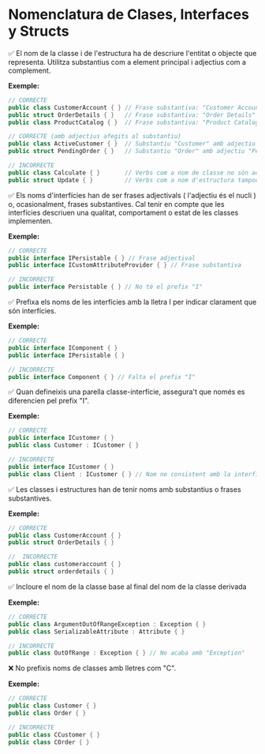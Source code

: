 # Nomenclatura de Clases, Interfaces y Structs

✅ El nom de la classe i de l'estructura ha de descriure l'entitat o objecte que representa. Utilitza substantius com a element principal i adjectius com a complement. 

**Exemple:**
```csharp
// CORRECTE
public class CustomerAccount { } // Frase substantiva: "Customer Account"
public struct OrderDetails { }   // Frase substantiva: "Order Details"
public class ProductCatalog { }  // Frase substantiva: "Product Catalog"

// CORRECTE (amb adjectius afegits al substantiu)
public class ActiveCustomer { }  // Substantiu "Customer" amb adjectiu "Active"
public struct PendingOrder { }   // Substantiu "Order" amb adjectiu "Pending"

// INCORRECTE
public class Calculate { }       // Verbs com a nom de classe no són adequats.
public struct Update { }         // Verbs com a nom d'estructura tampoc són adequats.
```

✅ Els noms d'interfícies han de ser frases adjectivals ( l'adjectiu és el nucli ) o, ocasionalment, frases substantives. Cal tenir en compte que les interfícies descriuen una qualitat, comportament o estat de les classes implementen.

**Exemple:**
```csharp
// CORRECTE
public interface IPersistable { } // Frase adjectival
public interface ICustomAttributeProvider { } // Frase substantiva

// INCORRECTE
public interface Persistable { } // No té el prefix "I"
```


✅ Prefixa els noms de les interfícies amb la lletra I per indicar clarament que són interfícies.

**Exemple:**
```csharp
// CORRECTE
public interface IComponent { }
public interface IPersistable { }

// INCORRECTE
public interface Component { } // Falta el prefix "I"
```

✅ Quan defineixis una parella classe-interfície, assegura't que només es diferencien pel prefix "I".

**Exemple:**
```csharp
// CORRECTE
public interface ICustomer { }
public class Customer : ICustomer { }

// INCORRECTE
public interface ICustomer { }
public class Client : ICustomer { } // Nom no consistent amb la interfície
```

✅ Les classes i estructures han de tenir noms amb substantius o frases substantives.

**Exemple:**
```csharp
// CORRECTE
public class CustomerAccount { }
public struct OrderDetails { }

//  INCORRECTE
public class customeraccount { }
public struct orderdetails { }
```

✅ Incloure el nom de la classe base al final del nom de la classe derivada


**Exemple:**
```csharp
// CORRECTE
public class ArgumentOutOfRangeException : Exception { }
public class SerializableAttribute : Attribute { }

// INCORRECTE
public class OutOfRange : Exception { } // No acaba amb "Exception"
```

❌ No prefixis noms de classes amb lletres com "C".

**Exemple:**
```csharp
// CORRECTE
public class Customer { }
public class Order { }

// INCORRECTE
public class CCustomer { }
public class COrder { }
```




